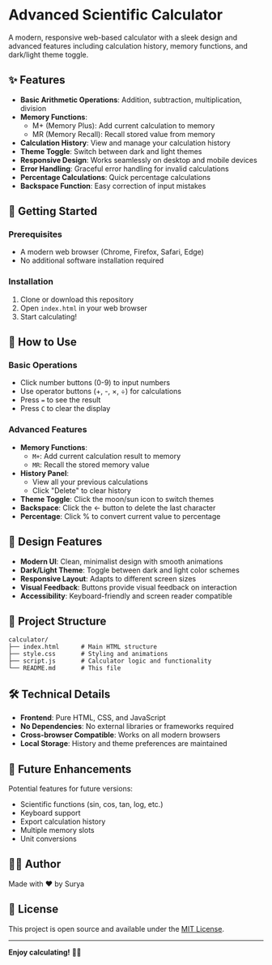 # Advanced Scientific Calculator

A modern, responsive web-based calculator with a sleek design and advanced features including calculation history, memory functions, and dark/light theme toggle.

## ✨ Features

- **Basic Arithmetic Operations**: Addition, subtraction, multiplication, division
- **Memory Functions**: 
  - M+ (Memory Plus): Add current calculation to memory
  - MR (Memory Recall): Recall stored value from memory
- **Calculation History**: View and manage your calculation history
- **Theme Toggle**: Switch between dark and light themes
- **Responsive Design**: Works seamlessly on desktop and mobile devices
- **Error Handling**: Graceful error handling for invalid calculations
- **Percentage Calculations**: Quick percentage calculations
- **Backspace Function**: Easy correction of input mistakes

## 🚀 Getting Started

### Prerequisites
- A modern web browser (Chrome, Firefox, Safari, Edge)
- No additional software installation required

### Installation
1. Clone or download this repository
2. Open `index.html` in your web browser
3. Start calculating!

## 📱 How to Use

### Basic Operations
- Click number buttons (0-9) to input numbers
- Use operator buttons (+, -, ×, ÷) for calculations
- Press `=` to see the result
- Press `C` to clear the display

### Advanced Features
- **Memory Functions**:
  - `M+`: Add current calculation result to memory
  - `MR`: Recall the stored memory value
- **History Panel**: 
  - View all your previous calculations
  - Click "Delete" to clear history
- **Theme Toggle**: Click the moon/sun icon to switch themes
- **Backspace**: Click the ← button to delete the last character
- **Percentage**: Click % to convert current value to percentage

## 🎨 Design Features

- **Modern UI**: Clean, minimalist design with smooth animations
- **Dark/Light Theme**: Toggle between dark and light color schemes
- **Responsive Layout**: Adapts to different screen sizes
- **Visual Feedback**: Buttons provide visual feedback on interaction
- **Accessibility**: Keyboard-friendly and screen reader compatible

## 📁 Project Structure

```
calculator/
├── index.html      # Main HTML structure
├── style.css       # Styling and animations
├── script.js       # Calculator logic and functionality
└── README.md       # This file
```

## 🛠️ Technical Details

- **Frontend**: Pure HTML, CSS, and JavaScript
- **No Dependencies**: No external libraries or frameworks required
- **Cross-browser Compatible**: Works on all modern browsers
- **Local Storage**: History and theme preferences are maintained

## 🎯 Future Enhancements

Potential features for future versions:
- Scientific functions (sin, cos, tan, log, etc.)
- Keyboard support
- Export calculation history
- Multiple memory slots
- Unit conversions

## 👨‍💻 Author

Made with ❤️ by Surya

## 📄 License

This project is open source and available under the [MIT License](LICENSE).

---

**Enjoy calculating!** 🧮✨ 
